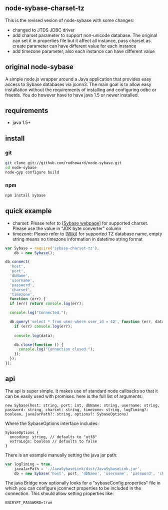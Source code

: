 node-sybase-charset-tz
---------

This is the revised vesion of node-sybase with some changes:
- changed to JTDS JDBC driver
- add charset parameter to support non-unicode database. The original can set it in properties file but it affect all instance, pass charset as create parameter can have different value for each instance
- add timezone parameter, also each instance can have different value

original node-sybase
---------

A simple node.js wrapper around a Java application that provides easy access to Sybase databases via jconn3. The main goal is to allow easy installation without the requirements of installing and configuring odbc or freetds. You do however have to have java 1.5 or newer installed.

requirements
------------

* java 1.5+

install
-------

### git

```bash
git clone git://github.com/rodhoward/node-sybase.git
cd node-sybase
node-gyp configure build
```
### npm

```bash
npm install sybase
```

quick example
-------------

- charset: Please refer to [[Sybase webpage](https://infocenter.sybase.com/help/index.jsp?topic=/com.sybase.infocenter.dc39001.0707/html/prjdbc0707/prjdbc070731.htm)] for supported charset. Please use the value in "JDK byte converter" column
- timezone: Please refer to [[Wiki](https://en.wikipedia.org/wiki/List_of_tz_database_time_zones)] for supported TZ database name, empty string means no timezone information in datetime string format

```javascript
var Sybase = require('sybase-charset-tz'),
	db = new Sybase();

db.connect(
  'host',
  'port',
  'dbName',
  'username',
  'password',
  'charset',
  'timezone',
  function (err) {
  if (err) return console.log(err);

  console.log("Connected.");

  db.query('select * from user where user_id = 42', function (err, data) {
    if (err) console.log(err);
    
    console.log(data);

    db.close(function () {
      console.log("Connection closed.");
    });
  });
});
```

api
-------------

The api is super simple. It makes use of standard node callbacks so that it can be easily used with promises. here is the full list of arguments:

```
new Sybase(host: string, port: int, dbName: string, username: string, password: string, charset: string, timezone: string, logTiming?: boolean, javaJarPath?: string, options?: SybaseOptions)
```
Where the SybaseOptions interface includes:
```
SybaseOptions {
  encoding: string, // defaults to "utf8"
  extraLogs: boolean // defaults to false
}
```

There is an example manually setting the java jar path:
```javascript 
var logTiming = true,
	javaJarPath = './JavaSybaseLink/dist/JavaSybaseLink.jar',
	db = new Sybase('host', port, 'dbName', 'username', 'password', 'charset', 'timezone', logTiming, javaJarPath);
```

The java Bridge now optionally looks for a "sybaseConfig.properties" file in which you can configure jconnect properties to be included in the connection. This should allow setting properties like:
```properties
ENCRYPT_PASSWORD=true
```
